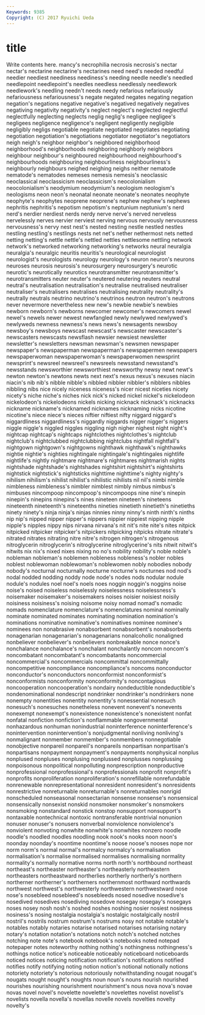 ```yaml
---
Keywords: 9385 
Copyright: (C) 2017 Ryuichi Ueda
---
```


# title

Write contents here.
mancy's necrophilia necrosis necrosis's nectar nectar's nectarine nectarine's nectarines need
need's needed needful needier neediest neediness neediness's needing needle needle's
needled needlepoint needlepoint's needles needless needlessly needlework needlework's needling needn't
needs needy nefarious nefariously nefariousness nefariousness's negate negated negates negating
negation negation's negations negative negative's negatived negatively negatives negativing negativity
negativity's neglect neglect's neglected neglectful neglectfully neglecting neglects neglig neglig's
negligee negligee's negligees negligence negligence's negligent negligently negligible negligibly negligs
negotiable negotiate negotiated negotiates negotiating negotiation negotiation's negotiations negotiator negotiator's
negotiators neigh neigh's neighbor neighbor's neighbored neighborhood neighborhood's neighborhoods neighboring
neighborly neighbors neighbour neighbour's neighboured neighbourhood neighbourhood's neighbourhoods neighbouring neighbourliness
neighbourliness's neighbourly neighbours neighed neighing neighs neither nematode nematode's nematodes
nemeses nemesis nemesis's neoclassic neoclassical neoclassicism neoclassicism's neocolonialism neocolonialism's neodymium
neodymium's neologism neologism's neologisms neon neon's neonatal neonate neonate's neonates
neophyte neophyte's neophytes neoprene neoprene's nephew nephew's nephews nephritis nephritis's
nepotism nepotism's neptunium neptunium's nerd nerd's nerdier nerdiest nerds nerdy
nerve nerve's nerved nerveless nervelessly nerves nervier nerviest nerving nervous
nervously nervousness nervousness's nervy nest nest's nested nesting nestle nestled
nestles nestling nestling's nestlings nests net net's nether nethermost nets
netted netting netting's nettle nettle's nettled nettles nettlesome nettling network
network's networked networking networking's networks neural neuralgia neuralgia's neuralgic neuritis
neuritis's neurological neurologist neurologist's neurologists neurology neurology's neuron neuron's neurons
neuroses neurosis neurosis's neurosurgery neurosurgery's neurotic neurotic's neurotically neurotics neurotransmitter
neurotransmitter's neurotransmitters neuter neuter's neutered neutering neuters neutral neutral's neutralisation
neutralisation's neutralise neutralised neutraliser neutraliser's neutralisers neutralises neutralising neutrality neutrality's
neutrally neutrals neutrino neutrino's neutrinos neutron neutron's neutrons never nevermore
nevertheless new new's newbie newbie's newbies newborn newborn's newborns newcomer
newcomer's newcomers newel newel's newels newer newest newfangled newly newlywed
newlywed's newlyweds newness newness's news news's newsagents newsboy newsboy's newsboys
newscast newscast's newscaster newscaster's newscasters newscasts newsflash newsier newsiest newsletter
newsletter's newsletters newsman newsman's newsmen newspaper newspaper's newspaperman newspaperman's newspapermen
newspapers newspaperwoman newspaperwoman's newspaperwomen newsprint newsprint's newsreel newsreel's newsreels newsstand
newsstand's newsstands newsworthier newsworthiest newsworthy newsy newt newt's newton newton's
newtons newts next next's nexus nexus's nexuses niacin niacin's nib
nib's nibble nibble's nibbled nibbler nibbler's nibblers nibbles nibbling nibs
nice nicely niceness niceness's nicer nicest niceties nicety nicety's niche
niche's niches nick nick's nicked nickel nickel's nickelodeon nickelodeon's nickelodeons
nickels nicking nicknack nicknack's nicknacks nickname nickname's nicknamed nicknames nicknaming
nicks nicotine nicotine's niece niece's nieces niftier niftiest nifty niggard
niggard's niggardliness niggardliness's niggardly niggards nigger nigger's niggers niggle niggle's
niggled niggles niggling nigh nigher nighest night night's nightcap nightcap's
nightcaps nightclothes nightclothes's nightclub nightclub's nightclubbed nightclubbing nightclubs nightfall nightfall's
nightgown nightgown's nightgowns nighthawk nighthawk's nighthawks nightie nightie's nighties nightingale
nightingale's nightingales nightlife nightlife's nightly nightmare nightmare's nightmares nightmarish nights
nightshade nightshade's nightshades nightshirt nightshirt's nightshirts nightstick nightstick's nightsticks nighttime
nighttime's nighty nighty's nihilism nihilism's nihilist nihilist's nihilistic nihilists nil
nil's nimbi nimble nimbleness nimbleness's nimbler nimblest nimbly nimbus nimbus's
nimbuses nincompoop nincompoop's nincompoops nine nine's ninepin ninepin's ninepins ninepins's
nines nineteen nineteen's nineteens nineteenth nineteenth's nineteenths nineties ninetieth ninetieth's
ninetieths ninety ninety's ninja ninja's ninjas ninnies ninny ninny's ninth
ninth's ninths nip nip's nipped nipper nipper's nippers nippier nippiest
nipping nipple nipple's nipples nippy nips nirvana nirvana's nit nit's
nite nite's nites nitpick nitpicked nitpicker nitpicker's nitpickers nitpicking nitpicks
nitrate nitrate's nitrated nitrates nitrating nitre nitre's nitrogen nitrogen's nitrogenous
nitroglycerin nitroglycerin's nitroglycerine nitroglycerine's nits nitwit nitwit's nitwits nix nix's
nixed nixes nixing no no's nobility nobility's noble noble's nobleman
nobleman's noblemen nobleness nobleness's nobler nobles noblest noblewoman noblewoman's noblewomen
nobly nobodies nobody nobody's nocturnal nocturnally nocturne nocturne's nocturnes nod
nod's nodal nodded nodding noddy node node's nodes nods nodular
nodule nodule's nodules noel noel's noels noes noggin noggin's noggins
noise noise's noised noiseless noiselessly noiselessness noiselessness's noisemaker noisemaker's noisemakers
noises noisier noisiest noisily noisiness noisiness's noising noisome noisy nomad
nomad's nomadic nomads nomenclature nomenclature's nomenclatures nominal nominally nominate nominated
nominates nominating nomination nomination's nominations nominative nominative's nominatives nominee nominee's
nominees non nonabrasive nonabsorbent nonabsorbent's nonabsorbents nonagenarian nonagenarian's nonagenarians nonalcoholic
nonaligned nonbeliever nonbeliever's nonbelievers nonbreakable nonce nonce's nonchalance nonchalance's nonchalant
nonchalantly noncom noncom's noncombatant noncombatant's noncombatants noncommercial noncommercial's noncommercials noncommittal
noncommittally noncompetitive noncompliance noncompliance's noncoms nonconductor nonconductor's nonconductors nonconformist nonconformist's
nonconformists nonconformity nonconformity's noncontagious noncooperation noncooperation's nondairy nondeductible nondeductible's nondenominational
nondescript nondrinker nondrinker's nondrinkers none nonempty nonentities nonentity nonentity's nonessential
nonesuch nonesuch's nonesuches nonetheless nonevent nonevent's nonevents nonexempt nonexempt's nonexistence
nonexistence's nonexistent nonfat nonfatal nonfiction nonfiction's nonflammable nongovernmental nonhazardous nonhuman
nonindustrial noninterference noninterference's nonintervention nonintervention's nonjudgmental nonliving nonliving's nonmalignant nonmember
nonmember's nonmembers nonnegotiable nonobjective nonpareil nonpareil's nonpareils nonpartisan nonpartisan's nonpartisans
nonpayment nonpayment's nonpayments nonphysical nonplus nonplused nonpluses nonplusing nonplussed nonplusses
nonplussing nonpoisonous nonpolitical nonpolluting nonprescription nonproductive nonprofessional nonprofessional's nonprofessionals nonprofit
nonprofit's nonprofits nonproliferation nonproliferation's nonrefillable nonrefundable nonrenewable nonrepresentational nonresident nonresident's
nonresidents nonrestrictive nonreturnable nonreturnable's nonreturnables nonrigid nonscheduled nonseasonal nonsectarian nonsense
nonsense's nonsensical nonsensically nonsexist nonskid nonsmoker nonsmoker's nonsmokers nonsmoking nonstandard
nonstick nonstop nonsupport nonsupport's nontaxable nontechnical nontoxic nontransferable nontrivial nonunion
nonuser nonuser's nonusers nonverbal nonviolence nonviolence's nonviolent nonvoting nonwhite nonwhite's
nonwhites nonzero noodle noodle's noodled noodles noodling nook nook's nooks
noon noon's noonday noonday's noontime noontime's noose noose's nooses nope
nor norm norm's normal normal's normalcy normalcy's normalisation normalisation's normalise
normalised normalises normalising normality normality's normally normative norms north north's
northbound northeast northeast's northeaster northeaster's northeasterly northeastern northeasters northeastward northerlies
northerly northerly's northern northerner northerner's northerners northernmost northward northwards northwest
northwest's northwesterly northwestern northwestward nose nose's nosebleed nosebleed's nosebleeds nosed
nosedive nosedive's nosedived nosedives nosediving nosedove nosegay nosegay's nosegays noses
nosey nosh nosh's noshed noshes noshing nosier nosiest nosiness nosiness's
nosing nostalgia nostalgia's nostalgic nostalgically nostril nostril's nostrils nostrum nostrum's
nostrums nosy not notable notable's notables notably notaries notarise notarised
notarises notarising notary notary's notation notation's notations notch notch's notched
notches notching note note's notebook notebook's notebooks noted notepad notepaper
notes noteworthy nothing nothing's nothingness nothingness's nothings notice notice's noticeable
noticeably noticeboard noticeboards noticed notices noticing notification notification's notifications notified
notifies notify notifying noting notion notion's notional notionally notions notoriety
notoriety's notorious notoriously notwithstanding nougat nougat's nougats nought nought's noughts
noun noun's nouns nourish nourished nourishes nourishing nourishment nourishment's nous
nova nova's novae novas novel novel's novelette novelette's novelettes novelist
novelist's novelists novella novella's novellas novelle novels novelties novelty novelty's
